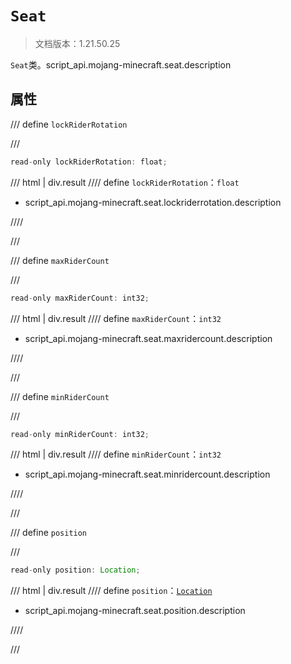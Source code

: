 # `Seat`

> 文档版本：1.21.50.25

`Seat`类。script_api.mojang-minecraft.seat.description

## 属性

/// define
`lockRiderRotation`


///

```js
read-only lockRiderRotation: float;
```

/// html | div.result
//// define
`lockRiderRotation`：`float`

- script_api.mojang-minecraft.seat.lockriderrotation.description


////

///


/// define
`maxRiderCount`


///

```js
read-only maxRiderCount: int32;
```

/// html | div.result
//// define
`maxRiderCount`：`int32`

- script_api.mojang-minecraft.seat.maxridercount.description


////

///


/// define
`minRiderCount`


///

```js
read-only minRiderCount: int32;
```

/// html | div.result
//// define
`minRiderCount`：`int32`

- script_api.mojang-minecraft.seat.minridercount.description


////

///


/// define
`position`


///

```js
read-only position: Location;
```

/// html | div.result
//// define
`position`：[`Location`](./location.md)

- script_api.mojang-minecraft.seat.position.description


////

///

